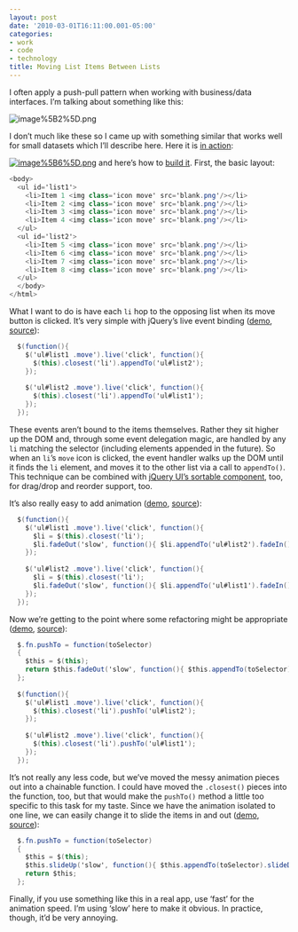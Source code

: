 ```yaml
---
layout: post
date: '2010-03-01T16:11:00.001-05:00'
categories:
- work
- code
- technology
title: Moving List Items Between Lists
---
```



I often apply a push-pull pattern when working with business/data interfaces. I’m talking about something like this:

![image%5B2%5D.png](image%5B2%5D.png) 

I don’t much like these so I came up with something similar that works well for small datasets which I’ll describe here. Here it is [in action](http://jsbin.com/ucoqi):

[![image%5B6%5D.png](image%5B6%5D.png)](http://jsbin.com/ucoqi) and here’s how to [build it](http://jsbin.com/ucoqi/edit). First, the basic layout:  
```cs
<body>
  <ul id='list1'>
    <li>Item 1 <img class='icon move' src='blank.png'/></li>
    <li>Item 2 <img class='icon move' src='blank.png'/></li>
    <li>Item 3 <img class='icon move' src='blank.png'/></li>
    <li>Item 4 <img class='icon move' src='blank.png'/></li>
  </ul>
  <ul id='list2'>
    <li>Item 5 <img class='icon move' src='blank.png'/></li>
    <li>Item 6 <img class='icon move' src='blank.png'/></li>
    <li>Item 7 <img class='icon move' src='blank.png'/></li>
    <li>Item 8 <img class='icon move' src='blank.png'/></li>
  </ul>
  </body>
</html>​
```



What I want to do is have each <code>li</code> hop to the opposing list when its move button is clicked. It’s very simple with jQuery’s live event binding ([demo](http://jsbin.com/ucoqi/1), [source](http://jsbin.com/ucoqi/1/edit)):


```cs
  $(function(){
    $('ul#list1 .move').live('click', function(){
      $(this).closest('li').appendTo('ul#list2');
    });
    
    $('ul#list2 .move').live('click', function(){
      $(this).closest('li').appendTo('ul#list1');
    });
  });
```






These events aren’t bound to the items themselves. Rather they sit higher up the DOM and, through some event delegation magic, are handled by any <code>li</code> matching the selector (including elements appended in the future). So when an <code>li</code>’s <code>move</code> icon is clicked, the event handler walks up the DOM until it finds the <code>li</code> element, and moves it to the other list via a call to <code>appendTo()</code>. This technique can be combined with [jQuery UI’s sortable component](http://jqueryui.com/demos/sortable/), too, for drag/drop and reorder support, too.


It’s also really easy to add animation ([demo](http://jsbin.com/ucoqi/3), [source](http://jsbin.com/ucoqi/3/edit)):


```cs
  $(function(){
    $('ul#list1 .move').live('click', function(){
      $li = $(this).closest('li');
      $li.fadeOut('slow', function(){ $li.appendTo('ul#list2').fadeIn(); });
    });
    
    $('ul#list2 .move').live('click', function(){
      $li = $(this).closest('li');
      $li.fadeOut('slow', function(){ $li.appendTo('ul#list1').fadeIn(); });
    });
  });
```



Now we’re getting to the point where some refactoring might be appropriate ([demo](http://jsbin.com/ucoqi/5), [source](http://jsbin.com/ucoqi/5/edit)):


```cs
  $.fn.pushTo = function(toSelector)
  {
    $this = $(this);
    return $this.fadeOut('slow', function(){ $this.appendTo(toSelector).fadeIn(); });   
  };
  
  $(function(){
    $('ul#list1 .move').live('click', function(){
      $(this).closest('li').pushTo('ul#list2');
    });
    
    $('ul#list2 .move').live('click', function(){
      $(this).closest('li').pushTo('ul#list1');
    });
  });
```



It’s not really any less code, but we’ve moved the messy animation pieces out into a chainable function. I could have moved the <code>.closest()</code> pieces into the function, too, but that would make the <code>pushTo()</code> method a little too specific to this task for my taste. Since we have the animation isolated to one line, we can easily change it to slide the items in and out ([demo](http://jsbin.com/ucoqi/7), [source](http://jsbin.com/ucoqi/7/edit)):


```cs
  $.fn.pushTo = function(toSelector)
  {
    $this = $(this);
    $this.slideUp('slow', function(){ $this.appendTo(toSelector).slideDown(); });   
    return $this;
  };
```



Finally, if you use something like this in a real app, use ‘fast’ for the animation speed. I’m using ‘slow’ here to make it obvious. In practice, though, it’d be very annoying. 